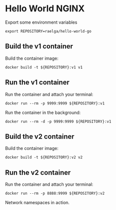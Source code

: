 # Hello World NGINX


Export some environment variables

```
export REPOSITORY=raelga/hello-world-go
```

## Build the v1 container

Build the container image:

```
docker build -t ${REPOSITORY}:v1 v1
```

## Run the v1 container

Run the container and attach your terminal:

```
docker run --rm -p 9999:9999 ${REPOSITORY}:v1
```

Run the container in the background:

```
docker run --rm -d -p 9999:9999 ${REPOSITORY}:v1
```

## Build the v2 container

Build the container image:

```
docker build -t ${REPOSITORY}:v2 v2
```

## Run the v2 container

Run the container and attach your terminal:

```
docker run --rm -p 8888:9999 ${REPOSITORY}:v2
```

Network namespaces in action.